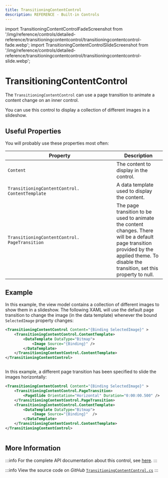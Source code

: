 ```yaml
---
title: TransitioningContentControl
description: REFERENCE - Built-in Controls
---
```


import TransitioningContentControlFadeScreenshot from '/img/reference/controls/detailed-reference/transitioningcontentcontrol/transitioningcontentcontrol-fade.webp';
import TransitioningContentControlSlideScreenshot from '/img/reference/controls/detailed-reference/transitioningcontentcontrol/transitioningcontentcontrol-slide.webp';

# TransitioningContentControl

The `TransitioningContentControl` can use a page transition to animate a content change on an inner control.

You can use this control to display a collection of different images in a slideshow.

## Useful Properties

You will probably use these properties most often:

<table><thead><tr><th width="332">Property</th><th>Description</th></tr></thead><tbody><tr><td><code>Content</code></td><td>The content to display in the control.</td></tr><tr><td><code>TransitioningContentControl. ContentTemplate</code></td><td>A data template used to display the content.</td></tr><tr><td><code>TransitioningContentControl. PageTransition</code></td><td>The page transition to be used to animate the content changes. There will be a default page transition provided by the applied theme. To disable the transition, set this property to null.</td></tr></tbody></table>

## Example

In this example, the view model contains a collection of different images to show them in a slideshow. The following XAML will use the default page transition to change the image (in the data template) whenever the bound `SelectedImage` property changes:

```xml
<TransitioningContentControl Content="{Binding SelectedImage}" >
    <TransitioningContentControl.ContentTemplate>
        <DataTemplate DataType="Bitmap">
            <Image Source="{Binding}" />
        </DataTemplate>
    </TransitioningContentControl.ContentTemplate>
</TransitioningContentControl>
```

<img src={TransitioningContentControlFadeScreenshot} alt="" />

In this example, a different page transition has been specified to slide the images horizontally:

```xml
<TransitioningContentControl Content="{Binding SelectedImage}" >
    <TransitioningContentControl.PageTransition>
        <PageSlide Orientation="Horizontal" Duration="0:00:00.500" />
    </TransitioningContentControl.PageTransition>
    <TransitioningContentControl.ContentTemplate>
        <DataTemplate DataType="Bitmap">
            <Image Source="{Binding}"  />
        </DataTemplate>
    </TransitioningContentControl.ContentTemplate>
</TransitioningContentControl>
```

<img src={TransitioningContentControlSlideScreenshot} alt="" />

## More Information

:::info
For the complete API documentation about this control, see [here](http://reference.avaloniaui.net/api/Avalonia.ReactiveUI/TransitioningContentControl/).
:::

:::info
View the source code on _GitHub_ [`TransitioningContentControl.cs`](https://github.com/AvaloniaUI/Avalonia/blob/master/src/Avalonia.Controls/TransitioningContentControl.cs)
:::
